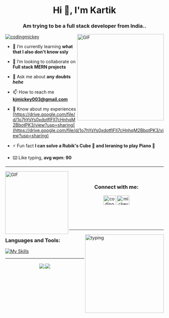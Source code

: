 

<!--
**codingmickey/codingmickey** is a ✨ _special_ ✨ repository because its `README.md` (this file) appears on your GitHub profile.

Here are some ideas to get you started:

- 🔭 I’m currently working on ...
- 🌱 I’m currently learning ...
- 👯 I’m looking to collaborate on ...
- 🤔 I’m looking for help with ...
- 💬 Ask me about ...
- 📫 How to reach me: ...
- 😄 Pronouns: ...
- ⚡ Fun fact: ...
-->

<h1 align="center">Hi 👋, I'm Kartik</h1>
<h3 align="center">Am trying to be a full stack developer from India..</h3>


<img alt="GIF" align="right" height="275" src="https://aniyuki.com/wp-content/uploads/2022/05/aniyuki-anya-spy-x-family-12.gif">

<p align="left"> <a href="https://twitter.com/codingmickey" target="blank"><img src="https://img.shields.io/twitter/follow/codingmickey?logo=twitter&style=for-the-badge" alt="codingmickey" /></a> </p>

- 🌱 I’m currently learning **what that I also don't know ssly**

- 👯 I’m looking to collaborate on **Full stack MERN projects**

- 💬 Ask me about **any doubts _hehe_**

- 📫 How to reach me **kjmickey003@gmail.com**

- 📄 Know about my experiences [https://drive.google.com/file/d/1o7hYsYs0xdotfIFIl7cHnhqM2BbotPK3/view?usp=sharing](https://drive.google.com/file/d/1o7hYsYs0xdotfIFIl7cHnhqM2BbotPK3/view?usp=sharing)

- ⚡ Fun fact **I can solve a Rubik's Cube 🎉 and leraning to play Piano 🎹**

- ⌨️ Like typing, **avg wpm: 90**

<hr />
<img alt="GIF" height="200" align="left" src="https://c.tenor.com/XrQe1tqGe6MAAAAC/hx-h-hunter-x-hunter.gif">

<div align="center">
<br />
<h3>Connect with me:</h3>
<p>
<a href="https://twitter.com/codingmickey" target="blank"><img align="center" src="https://raw.githubusercontent.com/rahuldkjain/github-profile-readme-generator/master/src/images/icons/Social/twitter.svg" alt="codingmickey" height="30" width="40" /></a>
<a href="https://www.codechef.com/users/codingmickey" target="blank"><img align="center" src="https://user-images.githubusercontent.com/42518907/187090767-7c086a66-394d-483a-a721-dc56ab4d7940.png" alt="mickey_03" height="30" width="40" /></a>
</p>
</div>

<br /><br /><br />
<hr />

<img alt="typing" align="right" height="250" src="https://c.tenor.com/HzrtGBa_hZgAAAAC/typing-anime.gif" />

<h3 align="left">Languages and Tools:</h3>

[![My Skills](https://skillicons.dev/icons?i=html,css,js,react,arduino,bash,bootstrap,c,cpp,cmake,d3,express,figma,git,github,heroku,java,jquery,materialui,mongodb,mysql,nextjs,nodejs,py,react,redis,redux,ts&perline=7)](https://skillicons.dev)

<!-- <p align="left"> <a href="https://www.arduino.cc/" target="_blank"> <img src="https://cdn.worldvectorlogo.com/logos/arduino-1.svg" alt="arduino" width="40" height="40"/> </a> <a href="https://getbootstrap.com" target="_blank"> <img src="https://raw.githubusercontent.com/devicons/devicon/master/icons/bootstrap/bootstrap-plain-wordmark.svg" alt="bootstrap" width="40" height="40"/> </a> <a href="https://www.cprogramming.com/" target="_blank"> <img src="https://raw.githubusercontent.com/devicons/devicon/master/icons/c/c-original.svg" alt="c" width="40" height="40"/> </a> <a href="https://www.w3schools.com/cpp/" target="_blank"> <img src="https://raw.githubusercontent.com/devicons/devicon/master/icons/cplusplus/cplusplus-original.svg" alt="cplusplus" width="40" height="40"/> </a> <a href="https://www.w3schools.com/css/" target="_blank"> <img src="https://raw.githubusercontent.com/devicons/devicon/master/icons/css3/css3-original-wordmark.svg" alt="css3" width="40" height="40"/> </a> <a href="https://expressjs.com" target="_blank"> <img src="https://raw.githubusercontent.com/devicons/devicon/master/icons/express/express-original-wordmark.svg" alt="express" width="40" height="40"/> </a> <a href="https://www.w3.org/html/" target="_blank"> <img src="https://raw.githubusercontent.com/devicons/devicon/master/icons/html5/html5-original-wordmark.svg" alt="html5" width="40" height="40"/> </a> <a href="https://developer.mozilla.org/en-US/docs/Web/JavaScript" target="_blank"> <img src="https://raw.githubusercontent.com/devicons/devicon/master/icons/javascript/javascript-original.svg" alt="javascript" width="40" height="40"/> </a> <a href="https://www.mongodb.com/" target="_blank"> <img src="https://raw.githubusercontent.com/devicons/devicon/master/icons/mongodb/mongodb-original-wordmark.svg" alt="mongodb" width="40" height="40"/> </a> <a href="https://nodejs.org" target="_blank"> <img src="https://raw.githubusercontent.com/devicons/devicon/master/icons/nodejs/nodejs-original-wordmark.svg" alt="nodejs" width="40" height="40"/> </a> <a href="https://reactjs.org/" target="_blank"> <img src="https://raw.githubusercontent.com/devicons/devicon/master/icons/react/react-original-wordmark.svg" alt="react" width="40" height="40"/> </a> </p> -->

<!--START_SECTION:waka-->
<!--END_SECTION:waka-->

<hr />
<!--
[![Kartis's GitHub stats](https://github-readme-stats.vercel.app/api?username=codingmickey&theme=dracula)](https://github.com/codingmickey)
-->
<div align="center">
<a href="https://github.com/codingmickey">
  <img align="center" src="https://github-readme-stats.vercel.app/api?username=codingmickey&theme=dracula" />
</a>
<a href="https://github.com/codingmickey">
  <img align="center" src="https://github-readme-streak-stats.herokuapp.com/?user=codingmickey&theme=dracula" />
</a>
</div>
<!--
<p><img align="center" src="https://github-readme-streak-stats.herokuapp.com/?user=codingmickey&theme=dracula" alt="codingmickey" /></p>
-->
